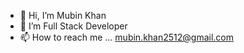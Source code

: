 - 👋 Hi, I’m Mubin Khan
- 👀 I’m  Full Stack Developer
- 📫 How to reach me ...
mubin.khan2512@gmail.com

<!---
mubin25/mubin25 is a ✨ special ✨ repository because its `README.md` (this file) appears on your GitHub profile.
You can click the Preview link to take a look at your changes.
--->
